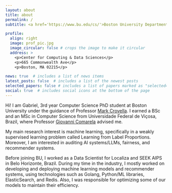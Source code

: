 ```yaml
---
layout: about
title: about
permalink: /
subtitle: <a href='https://www.bu.edu/cs/'>Boston University Department of Computer Science</a>

profile:
  align: right
  image: prof_pic.jpg
  image_circular: false # crops the image to make it circular
  address: >
    <p>Center for Computing & Data Sciences</p>
    <p>665 Commonwealth Ave</p>
    <p>Boston, MA 02215</p>

news: true  # includes a list of news items
latest_posts: false  # includes a list of the newest posts
selected_papers: false # includes a list of papers marked as "selected={true}"
social: true  # includes social icons at the bottom of the page
---
```


Hi! I am Gabriel, 3rd year Computer Science PhD student at Boston University under the guidance of Professor [Mark Crovella](https://www.cs.bu.edu/fac/crovella/). I earned a BSc and an MSc in Computer Science from Universidade Federal de Viçosa, Brazil, where Professor [Giovanni Comarela](http://www.inf.ufes.br/~gc/) advised me. 

My main research interest is machine learning, specifically in a weakly supervised learning problem called Learning from Label Proportions. Moreover, I am interested in auditing AI systems/LLMs, fairness, and recommender systems.

Before joining BU, I worked as a Data Scientist for Localiza and SEEK AIPS in Belo Horizonte, Brazil. During my time in the industry, I mostly worked on developing and deploying machine learning models and recommender systems, using technologies such as Golang, Python/ML libraries, ElasticSearch, and Redis. Also, I was responsible for optimizing some of our models to maintain their efficiency.
